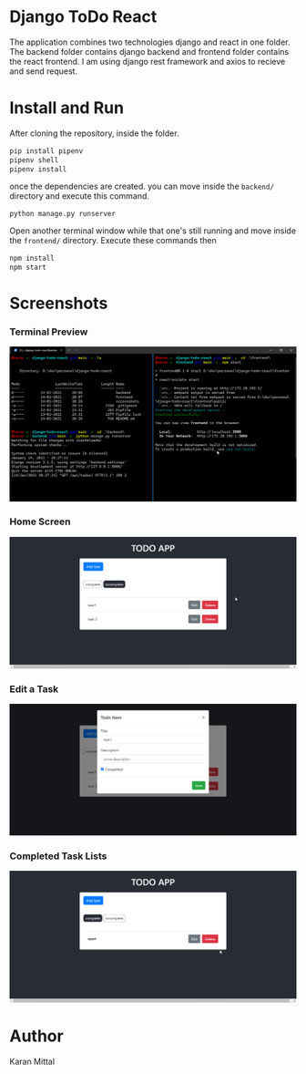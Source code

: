 # Django ToDo React

The application combines two technologies django and react in one folder. The backend folder contains django backend and frontend folder contains the react frontend.
I am using django rest framework and axios to recieve and send request.

# Install and Run

After cloning the repository, inside the folder.

```
pip install pipenv
pipenv shell
pipenv install
```

once the dependencies are created. you can move inside the `backend/` directory and execute this command.

```
python manage.py runserver
```

Open another terminal window while that one's still running and move inside the `frontend/` directory.
Execute these commands then

```
npm install
npm start
```

# Screenshots

### Terminal Preview

![screenshots/WindowsTerminal_wpfSAVG5lx.png](./screenshots/WindowsTerminal_wpfSAVG5lx.png)

### Home Screen

![](./screenshots/chrome_5FSbvUXbHf.png)

### Edit a Task

![](./screenshots/chrome_7WOLFGPcUJ.png)

### Completed Task Lists

![](./screenshots/chrome_0QdxF9XiZO.png)

# Author

Karan Mittal
